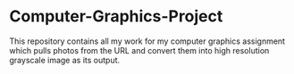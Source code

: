# Computer-Graphics-Project
This repository contains all my work for my computer graphics assignment which pulls photos from the URL and convert them into high resolution grayscale image as its output.
